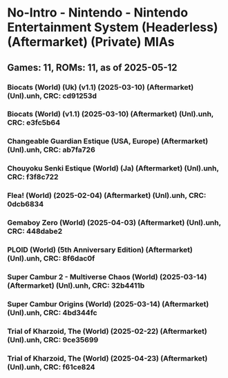# No-Intro - Nintendo - Nintendo Entertainment System (Headerless) (Aftermarket) (Private) MIAs
## Games: 11, ROMs: 11, as of 2025-05-12

### Biocats (World) (Uk) (v1.1) (2025-03-10) (Aftermarket) (Unl).unh, CRC: cd91253d
### Biocats (World) (v1.1) (2025-03-10) (Aftermarket) (Unl).unh, CRC: e3fc5b64
### Changeable Guardian Estique (USA, Europe) (Aftermarket) (Unl).unh, CRC: ab7fa726
### Chouyoku Senki Estique (World) (Ja) (Aftermarket) (Unl).unh, CRC: f3f8c722
### Flea! (World) (2025-02-04) (Aftermarket) (Unl).unh, CRC: 0dcb6834
### Gemaboy Zero (World) (2025-04-03) (Aftermarket) (Unl).unh, CRC: 448dabe2
### PLOID (World) (5th Anniversary Edition) (Aftermarket) (Unl).unh, CRC: 8f6dac0f
### Super Cambur 2 - Multiverse Chaos (World) (2025-03-14) (Aftermarket) (Unl).unh, CRC: 32b4411b
### Super Cambur Origins (World) (2025-03-14) (Aftermarket) (Unl).unh, CRC: 4bd344fc
### Trial of Kharzoid, The (World) (2025-02-22) (Aftermarket) (Unl).unh, CRC: 9ce35699
### Trial of Kharzoid, The (World) (2025-04-23) (Aftermarket) (Unl).unh, CRC: f61ce824
